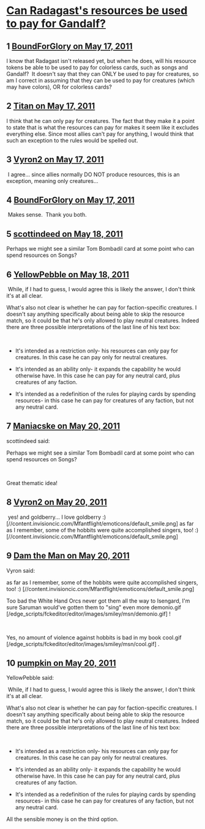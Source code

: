 # [Can Radagast&#039;s resources be used to pay for Gandalf?](https://community.fantasyflightgames.com/topic/46928-can-radagasts-resources-be-used-to-pay-for-gandalf/)

## 1 [BoundForGlory on May 17, 2011](https://community.fantasyflightgames.com/topic/46928-can-radagasts-resources-be-used-to-pay-for-gandalf/?do=findComment&comment=469990)

I know that Radagast isn't released yet, but when he does, will his resource tokens be able to be used to pay for colorless cards, such as songs and Gandalf?  It doesn't say that they can ONLY be used to pay for creatures, so am I correct in assuming that they can be used to pay for creatures (which may have colors), OR for colorless cards?

## 2 [Titan on May 17, 2011](https://community.fantasyflightgames.com/topic/46928-can-radagasts-resources-be-used-to-pay-for-gandalf/?do=findComment&comment=470009)

I think that he can only pay for creatures. The fact that they make it a point to state that is what the resources can pay for makes it seem like it excludes everything else. Since most allies can't pay for anything, I would think that such an exception to the rules would be spelled out.

## 3 [Vyron2 on May 17, 2011](https://community.fantasyflightgames.com/topic/46928-can-radagasts-resources-be-used-to-pay-for-gandalf/?do=findComment&comment=470011)

 I agree... since allies normally DO NOT produce resources, this is an exception, meaning only creatures...

## 4 [BoundForGlory on May 17, 2011](https://community.fantasyflightgames.com/topic/46928-can-radagasts-resources-be-used-to-pay-for-gandalf/?do=findComment&comment=470088)

 Makes sense.  Thank you both.

## 5 [scottindeed on May 18, 2011](https://community.fantasyflightgames.com/topic/46928-can-radagasts-resources-be-used-to-pay-for-gandalf/?do=findComment&comment=470427)

Perhaps we might see a similar Tom Bombadil card at some point who can spend resources on Songs?

## 6 [YellowPebble on May 18, 2011](https://community.fantasyflightgames.com/topic/46928-can-radagasts-resources-be-used-to-pay-for-gandalf/?do=findComment&comment=470674)

 While, if I had to guess, I would agree this is likely the answer, I don't think it's at all clear. 

What's also not clear is whether he can pay for faction-specific creatures. I doesn't say anything specifically about being able to skip the resource match, so it could be that he's only allowed to play neutral creatures. Indeed there are three possible interpretations of the last line of his text box:

 

* It's intended as a restriction only- his resources can only pay for creatures. In this case he can pay only for neutral creatures.

* It's intended as an ability only- it expands the capability he would otherwise have. In this case he can pay for any neutral card, plus creatures of any faction.

* It's intended as a redefinition of the rules for playing cards by spending resources- in this case he can pay for creatures of any faction, but not any neutral card.

## 7 [Maniacske on May 20, 2011](https://community.fantasyflightgames.com/topic/46928-can-radagasts-resources-be-used-to-pay-for-gandalf/?do=findComment&comment=471639)

scottindeed said:

Perhaps we might see a similar Tom Bombadil card at some point who can spend resources on Songs?



 

Great thematic idea!

## 8 [Vyron2 on May 20, 2011](https://community.fantasyflightgames.com/topic/46928-can-radagasts-resources-be-used-to-pay-for-gandalf/?do=findComment&comment=471656)

 yes! and goldberry... I love goldberry :) [//content.invisioncic.com/Mfantflight/emoticons/default_smile.png] as far as I remember, some of the hobbits were quite accomplished singers, too! :) [//content.invisioncic.com/Mfantflight/emoticons/default_smile.png]

## 9 [Dam the Man on May 20, 2011](https://community.fantasyflightgames.com/topic/46928-can-radagasts-resources-be-used-to-pay-for-gandalf/?do=findComment&comment=471718)

Vyron said:

as far as I remember, some of the hobbits were quite accomplished singers, too! :) [//content.invisioncic.com/Mfantflight/emoticons/default_smile.png]



Too bad the White Hand Orcs never got them all the way to Isengard, I'm sure Saruman would've gotten them to "sing" even more demonio.gif [/edge_scripts/fckeditor/editor/images/smiley/msn/demonio.gif] !

 

Yes, no amount of violence against hobbits is bad in my book cool.gif [/edge_scripts/fckeditor/editor/images/smiley/msn/cool.gif] .

## 10 [pumpkin on May 20, 2011](https://community.fantasyflightgames.com/topic/46928-can-radagasts-resources-be-used-to-pay-for-gandalf/?do=findComment&comment=471735)

YellowPebble said:

 While, if I had to guess, I would agree this is likely the answer, I don't think it's at all clear. 

What's also not clear is whether he can pay for faction-specific creatures. I doesn't say anything specifically about being able to skip the resource match, so it could be that he's only allowed to play neutral creatures. Indeed there are three possible interpretations of the last line of his text box:

 

* It's intended as a restriction only- his resources can only pay for creatures. In this case he can pay only for neutral creatures.

* It's intended as an ability only- it expands the capability he would otherwise have. In this case he can pay for any neutral card, plus creatures of any faction.

* It's intended as a redefinition of the rules for playing cards by spending resources- in this case he can pay for creatures of any faction, but not any neutral card.



All the sensible money is on the third option.

 

